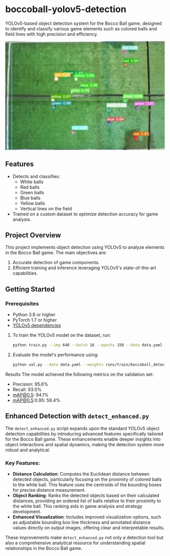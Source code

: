 # boccoball-yolov5-detection

YOLOv5-based object detection system for the Bocco Ball game, designed to identify and classify various game elements such as colored balls and field lines with high precision and efficiency.

<p align="center">
  <img src="figs/boccoball_yolov5.jpg" alt="boccoball yolov5" width="540" />
</p>


## Features

- Detects and classifies:
  - White balls
  - Red balls
  - Green balls
  - Blue balls
  - Yellow balls
  - Vertical lines on the field
- Trained on a custom dataset to optimize detection accuracy for game analysis.

## Project Overview

This project implements object detection using YOLOv5 to analyze elements in the Bocco Ball game. The main objectives are:
1. Accurate detection of game components.
2. Efficient training and inference leveraging YOLOv5's state-of-the-art capabilities.

## Getting Started

### Prerequisites

- Python 3.8 or higher
- PyTorch 1.7 or higher
- [YOLOv5 dependencies](https://github.com/ultralytics/yolov5#requirements)

1. To train the YOLOv5 model on the dataset, run:

   ```bash
   python train.py --img 640 --batch 16 --epochs 150 --data data.yaml --cfg yolov5s.yaml --weights '' --name boccoball_detector

2. Evaluate the model's performance using:

    ```bash
   python val.py --data data.yaml --weights runs/train/boccoball_detector/weights/best.pt --img 640

Results
The model achieved the following metrics on the validation set:

- Precision: 95.6%
- Recall: 93.0%
- mAP@0.5: 94.1%
- mAP@0.5:0.95: 59.4%


## Enhanced Detection with `detect_enhanced.py`

The `detect_enhanced.py` script expands upon the standard YOLOv5 object detection capabilities by introducing advanced features specifically tailored for the Bocco Ball game. These enhancements enable deeper insights into object interactions and spatial dynamics, making the detection system more robust and analytical.

### Key Features:
- **Distance Calculation**: Computes the Euclidean distance between detected objects, particularly focusing on the proximity of colored balls to the white ball. This feature uses the centroids of the bounding boxes for precise distance measurement.
- **Object Ranking**: Ranks the detected objects based on their calculated distances, providing an ordered list of balls relative to their proximity to the white ball. This ranking aids in game analysis and strategy development.
- **Enhanced Visualization**: Includes improved visualization options, such as adjustable bounding box line thickness and annotated distance values directly on output images, offering clear and interpretable results.

These improvements make `detect_enhanced.py` not only a detection tool but also a comprehensive analytical resource for understanding spatial relationships in the Bocco Ball game.
